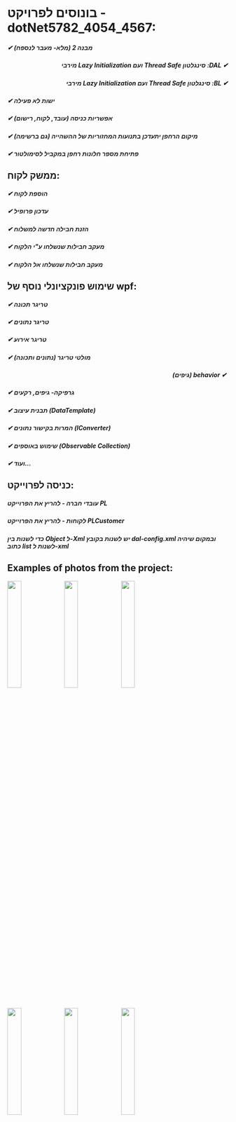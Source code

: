 # בונוסים לפרויקט - dotNet5782_4054_4567:
##### ✔︎ מבנה 2 (מלא- מעבר לנספח) 
##### <div dir="rtl"> &#x202b; ✔︎ DAL: סינגלטון Thread Safe ועם Lazy Initialization מירבי </div>
##### <div dir="rtl"> &#x202b; ✔︎ BL: סינגלטון Thread Safe ועם Lazy Initialization מירבי </div>
##### ✔︎ ישות לא פעילה
##### ✔︎ אפשריות כניסה (עובד, לקוח, רישום)
##### ✔︎ מיקום הרחפן יתעדכן בתנועות המחזוריות של ההשהייה (גם ברשימה)
##### ✔︎ פתיחת מספר חלונות רחפן במקביל לסימולטור
## ממשק לקוח:
##### ✔︎ הוספת לקוח
##### ✔︎ עדכון פרופיל
##### ✔︎ הזנת חבילה חדשה למשלוח
##### ✔︎ מעקב חבילות שנשלחו ע"י הלקוח
##### ✔︎ מעקב חבילות שנשלחו אל הלקוח
## שימוש פונקציונלי נוסף של wpf:
##### ✔︎ טריגר תכונה 
##### ✔︎ טריגר נתונים
##### ✔︎ טריגר אירוע 
##### ✔︎ מולטי טריגר (נתונים ותכונה) 
##### <div dir="rtl"> &#x202b; ✔︎ behavior (גיפים) </div>
##### ✔︎ גרפיקה- גיפים, רקעים
##### ✔︎ תבנית עיצוב (DataTemplate) 
##### ✔︎ המרות בקישור נתונים (IConverter)
##### ✔︎ שימוש באוספים (Observable Collection)
##### ✔︎ ועוד…

## כניסה לפרוייקט:
##### עובדי חברה - להריץ את הפרוייקט PL
##### לקוחות - להריץ את הפרוייקט PLCustomer
  
#### *כדי לשנות בין Object ל-Xml יש לשנות בקובץ dal-config.xml ובמקום שיהיה כתוב list לשנות ל-xml*

## Examples of photos from the project: ##
<img src="https://user-images.githubusercontent.com/76405628/218547518-b47c57ec-e523-4ffc-82b1-b3fb4868ef77.jpg" width=25% height=25%>
<img src="https://user-images.githubusercontent.com/76405628/218547723-b8bfaeb9-c61a-44fd-8c28-a7faa7387b84.jpg" width=25% height=25%>
<img src="https://user-images.githubusercontent.com/76405628/218547819-b0a5c5a4-0a6f-434a-865c-ae89a27bc01c.jpg" width=25% height=25%>
<img src="https://user-images.githubusercontent.com/76405628/218547819-b0a5c5a4-0a6f-434a-865c-ae89a27bc01c.jpg" width=25% height=25%>
<img src="https://user-images.githubusercontent.com/76405628/218547819-b0a5c5a4-0a6f-434a-865c-ae89a27bc01c.jpg" width=25% height=25%>
<img src="https://user-images.githubusercontent.com/76405628/218547819-b0a5c5a4-0a6f-434a-865c-ae89a27bc01c.jpg" width=25% height=25%>


